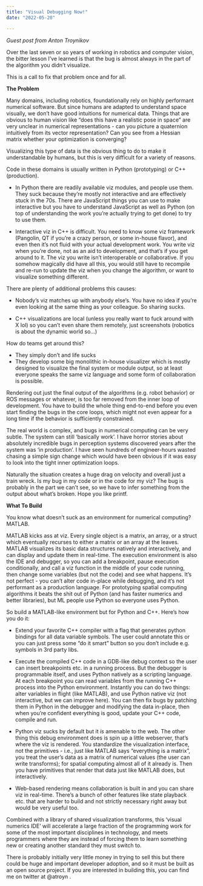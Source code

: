 ```yaml
---
title: "Visual Debugging Now!"
date: "2022-05-20"

---
```




*Guest post from Anton Troynikov*



Over the last seven or so years of working in robotics and computer vision, the bitter lesson I’ve learned is that the bug is almost always in the part of the algorithm you didn’t visualize. 

This is a call to fix that problem once and for all. 



**The Problem**

Many domains, including robotics, foundationally rely on highly performant numerical software. But since humans are adapted to understand space visually, we don’t have good intuitions for numerical data. Things that are obvious to human vision like “does this have a realistic pose in space” are very unclear in numerical representations - can you picture a quaternion intuitively from its vector representation? Can you see from a Hessian matrix whether your optimization is converging? 

Visualizing this type of data is the obvious thing to do to make it understandable by humans, but this is very difficult for a variety of reasons. 

Code in these domains is usually written in Python (prototyping) or C++ (production). 

* In Python there are readily available viz modules, and people use them. They suck because they’re mostly not interactive and are effectively stuck in the 70s. There are JavaScript things you can use to make interactive but you have to understand JavaScript as well as Python (on top of understanding the work you’re actually trying to get done) to try to use them. 

* Interactive viz in C++ is difficult. You need to know some viz framework (Pangolin, QT if you’re a crazy person, or some in-house flavor), and even then it’s not fluid with your actual development work. You write viz when you’re done, not as an aid to development, and that’s if you get around to it. The viz you write isn’t interoperable or collaborative. If you somehow magically did have all this, you would still have to recompile and re-run to update the viz when you change the algorithm, or want to visualize something different. 

There are plenty of additional problems this causes:

* Nobody’s viz matches up with anybody else’s. You have no idea if you’re even looking at the same thing as your colleague. So sharing sucks. 

* C++ visualizations are local (unless you really want to fuck around with X lol) so you can’t even share them remotely, just screenshots (robotics is about the dynamic world so…)

How do teams get around this? 

* They simply don’t and life sucks
* They develop some big monolithic in-house visualizer which is mostly designed to visualize the final system or module output, so at least everyone speaks the same viz language and some form of collaboration is possible. 

Rendering out just the final output of the algorithms (e.g. robot behavior) or ROS messages or whatever, is too far removed from the inner loop of development. You have to build the whole thing end-to-end before you even start finding the bugs in the core loops, which might not even appear for a long time if the behavior is sufficiently constrained. 

The real world is complex, and bugs in numerical computing can be very subtle. The system can still ‘basically work’. I have horror stories about absolutely incredible bugs in perception systems discovered years after the system was ‘in production’. I have seen hundreds of engineer-hours wasted chasing a simple sign change which would have been obvious if it was easy to look into the tight inner optimization loops. 

Naturally the situation creates a huge drag on velocity and overall just a train wreck. Is my bug in my code or in the code for my viz? The bug is probably in the part we can’t see, so we have to infer something from the output about what’s broken. Hope you like printf.



**What To Build**

You know what doesn’t suck as an environment for numerical computing? MATLAB. 

MATLAB kicks ass at viz. Every single object is a matrix, an array, or a struct which eventually recurses to either a matrix or an array at the leaves. MATLAB visualizes its basic data structures natively and interactively, and can display and update them in real-time. The execution environment is also the IDE and debugger, so you can add a breakpoint, pause execution conditionally, and call a viz function in the middle of your code running, then change some variables (but not the code) and see what happens. 
It’s not perfect - you can’t alter code in-place while debugging, and it’s not performant as a production language. For prototyping spatial computing algorithms it beats the shit out of Python (and has faster numerics and better libraries), but ML people use Python so everyone uses Python. 

So build a MATLAB-like environment but for Python and C++. Here’s how you do it:

* Extend your favorite C++ compiler with a flag that generates python bindings for all data variable symbols. The user could annotate this or you can just press some “do it smart” button so you don’t include e.g. symbols in 3rd party libs. 

* Execute the compiled C++ code in a GDB-like debug context so the user can insert breakpoints etc. in a running process. But the debugger is programmable itself, and uses Python natively as a scripting language. At each breakpoint you can read variables from the running C++ process into the Python environment. Instantly you can do two things: alter variables in flight (like MATLAB), and use Python native viz (not interactive, but we can improve here). You can then fix bugs by patching them in Python in the debugger and modifying the data in-place, then when you’re confident everything is good, update your C++ code, compile and run. 

* Python viz sucks by default but it *is* amenable to the web. The other thing this debug environment does is spin up a little webserver, that’s where the viz is rendered. You standardize the visualization interface, not the primitives - i.e., just like MATLAB says “everything is a matrix”, you treat the user’s data as a matrix of numerical values (the user can write transforms); for spatial computing almost all of it already is. Then you have primitives that render that data just like MATLAB does, but interactively. 

* Web-based rendering means collaboration is built in and you can share viz in real-time. There’s a bunch of other features like state playback etc. that are harder to build and not strictly necessary right away but would be very useful too. 

Combined with a library of shared visualization transforms, this ‘visual numerics IDE’ will accelerate a large fraction of the programming work for some of the most important disciplines in technology, and meets programmers where they are instead of forcing them to learn something new or creating another standard they must switch to. 

There is probably initially very little money in trying to sell this but there could be huge and important developer adoption, and so it must be built as an open source project. If you are interested in building this, you can find me on twitter at @atroyn .
